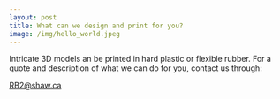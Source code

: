 ```yaml
---
layout: post
title: What can we design and print for you?
image: /img/hello_world.jpeg
---
```


Intricate 3D models an be printed in hard plastic or flexible rubber. For a quote and description of what we can do for you, contact us through: 

RB2@shaw.ca
